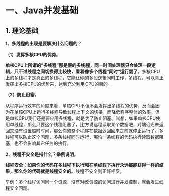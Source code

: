 # 一、Java并发基础

## 1. 理论基础

**1、多线程的出现是要解决什么问题的**？

**（1）发挥多核CPU的优势**。

**单核CPU上所谓的”多线程”那是假的多线程，同一时间处理器只会处理一段逻辑，只不过线程之间切换得比较快，看着像多个线程”同时”运行罢了**。多核CPU上的多线程才是真正的多线程，它能让你的多段逻辑同时工作，多线程，可以真正发挥出多核CPU的优势来，达到充分利用CPU的目的。

**（2）防止阻塞**。

从程序运行效率的角度来看，单核CPU不但不会发挥出多线程的优势，反而会因为在单核CPU上运行多线程导致线程上下文的切换，而降低程序整体的效率。但是单核CPU我们还是要应用多线程，就是为了防止阻塞。试想，如果单核CPU使用单线程，那么只要这个线程阻塞了，比方说远程读取某个数据吧，对端迟迟未返回又没有设置超时时间，那么你的整个程序在数据返回回来之前就停止运行了。多线程可以防止这个问题，多条线程同时运行，哪怕一条线程的代码执行读取数据阻塞，也不会影响其它任务的执行。



**2、线程不安全是指什么？举例说明**。

**线程安全：如果你的代码在多线程下执行和在单线程下执行永远都能获得一样的结果，那么你的代码就是线程安全的**。线程不安全则正好相反。

举例：多个线程访问同一个资源，没有对改资源的访问进行并发控制，就会发生线程安全问题。